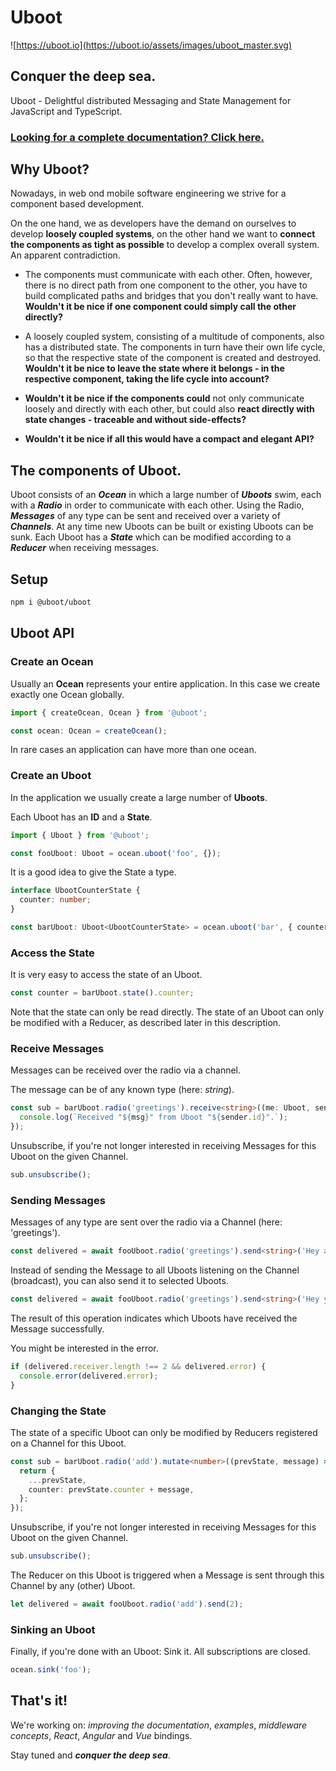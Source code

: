 # Uboot

![https://uboot.io](https://uboot.io/assets/images/uboot_master.svg)

## Conquer the deep sea.

Uboot - Delightful distributed Messaging and State Management for JavaScript and TypeScript.

### [Looking for a complete documentation? Click here.](https://uboot.io)

## Why Uboot?

Nowadays, in web ond mobile software engineering we strive for a component based development. 

On the one hand, we as developers have the demand on ourselves to develop **loosely coupled systems**, on the other hand we want to **connect the components as tight as possible** to develop a complex overall system. An apparent contradiction.

- The components must communicate with each other. Often, however, there is no direct path from one component to the other, you have to build complicated paths and bridges that you don't really want to have. **Wouldn't it be nice if one component could simply call the other directly?**

- A loosely coupled system, consisting of a multitude of components, also has a distributed state. The components in turn have their own life cycle, so that the respective state of the component is created and destroyed. **Wouldn't it be nice to leave the state where it belongs - in the respective component, taking the life cycle into account?**

- **Wouldn't it be nice if the components could** not only communicate loosely and directly with each other, but could also **react directly with state changes - traceable and without side-effects?**

- **Wouldn't it be nice if all this would have a compact and elegant API?**

## The components of Uboot.

Uboot consists of an ***Ocean*** in which a large number of ***Uboots*** swim, each with a ***Radio*** in order to communicate with each other. Using the Radio, ***Messages*** of any type can be sent and received over a variety of ***Channels***. At any time new Uboots can be built or existing Uboots can be sunk. Each Uboot has a ***State*** which can be modified according to a ***Reducer*** when receiving messages.

## Setup

```sh
npm i @uboot/uboot
```
## Uboot API

### Create an Ocean

Usually an **Ocean** represents your entire application. In this case we create exactly one Ocean globally.

```ts
import { createOcean, Ocean } from '@uboot';

const ocean: Ocean = createOcean();
```

In rare cases an application can have more than one ocean.

### Create an Uboot

In the application we usually create a large number of **Uboots**.


Each Uboot has an **ID** and a **State**.

```ts
import { Uboot } from '@uboot';

const fooUboot: Uboot = ocean.uboot('foo', {});
```

It is a good idea to give the State a type.

```ts
interface UbootCounterState {
  counter: number;
}

const barUboot: Uboot<UbootCounterState> = ocean.uboot('bar', { counter: 0 });
```

### Access the State

It is very easy to access the state of an Uboot.

```ts
const counter = barUboot.state().counter;
```

Note that the state can only be read directly. The state of an Uboot can only be modified with a Reducer, as described later in this description.

### Receive Messages

Messages can be received over the radio via a channel.

The message can be of any known type (here: *string*).

```ts
const sub = barUboot.radio('greetings').receive<string>((me: Uboot, sender: Uboot, msg: string) => {
  console.log(`Received "${msg}" from Uboot "${sender.id}".`);
});
```

Unsubscribe, if you're not longer interested in receiving Messages for this Uboot on the given Channel.

```ts
sub.unsubscribe();
```

### Sending Messages

Messages of any type are sent over the radio via a Channel (here: 'greetings').

```ts
const delivered = await fooUboot.radio('greetings').send<string>('Hey all uboots!');
```

Instead of sending the Message to all Uboots listening on the Channel (broadcast), you can also send it to selected Uboots.

```ts
const delivered = await fooUboot.radio('greetings').send<string>('Hey you!', ['zoo', 'bar']);
```
The result of this operation indicates which Uboots have received the Message successfully.

You might be interested in the error.

```ts
if (delivered.receiver.length !== 2 && delivered.error) {
  console.error(delivered.error);
}
```

### Changing the State

The state of a specific Uboot can only be modified by Reducers registered on a Channel for this Uboot.

```ts
const sub = barUboot.radio('add').mutate<number>((prevState, message) => {
  return { 
    ...prevState,
    counter: prevState.counter + message,
  };
});
```

Unsubscribe, if you're not longer interested in receiving Messages for this Uboot on the given Channel.

```ts
sub.unsubscribe();
```

The Reducer on this Uboot is triggered when a Message is sent through this Channel by any (other) Uboot.

```ts
let delivered = await fooUboot.radio('add').send(2);
```
### Sinking an Uboot

Finally, if you're done with an Uboot: Sink it. All subscriptions are closed.

```ts
ocean.sink('foo');
```

## That's it!

We're working on: *improving the documentation*, *examples*, *middleware concepts*, *React*, *Angular* and *Vue* bindings.

Stay tuned and ***conquer the deep sea***.